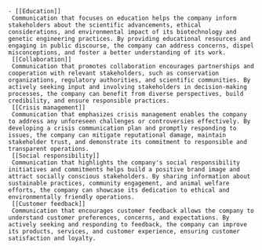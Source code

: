     - [[Education]]
     Communication that focuses on education helps the company inform stakeholders about the scientific advancements, ethical considerations, and environmental impact of its biotechnology and genetic engineering practices. By providing educational resources and engaging in public discourse, the company can address concerns, dispel misconceptions, and foster a better understanding of its work.
     [[Collaboration]]
     Communication that promotes collaboration encourages partnerships and cooperation with relevant stakeholders, such as conservation organizations, regulatory authorities, and scientific communities. By actively seeking input and involving stakeholders in decision-making processes, the company can benefit from diverse perspectives, build credibility, and ensure responsible practices.
     [[Crisis management]]
     Communication that emphasizes crisis management enables the company to address any unforeseen challenges or controversies effectively. By developing a crisis communication plan and promptly responding to issues, the company can mitigate reputational damage, maintain stakeholder trust, and demonstrate its commitment to responsible and transparent operations.
     [[Social responsibility]]
     Communication that highlights the company's social responsibility initiatives and commitments helps build a positive brand image and attract socially conscious stakeholders. By sharing information about sustainable practices, community engagement, and animal welfare efforts, the company can showcase its dedication to ethical and environmentally friendly operations.
     [[Customer feedback]]
     Communication that encourages customer feedback allows the company to understand customer preferences, concerns, and expectations. By actively seeking and responding to feedback, the company can improve its products, services, and customer experience, ensuring customer satisfaction and loyalty.


